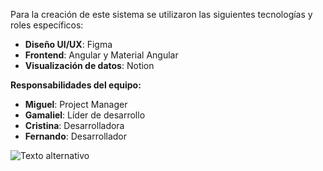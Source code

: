 Para la creación de este sistema se utilizaron las siguientes tecnologías y roles específicos:

- **Diseño UI/UX**: Figma
- **Frontend**: Angular y Material Angular
- **Visualización de datos**: Notion

**Responsabilidades del equipo:**

- **Miguel**: Project Manager
- **Gamaliel**: Líder de desarrollo
- **Cristina**: Desarrolladora
- **Fernando**: Desarrollador


![Texto alternativo](https://cdn.shopify.com/s/files/1/0258/8983/3053/files/PAGINA-31-NOTA-SALUD_480x480.jpg?v=1608800578)